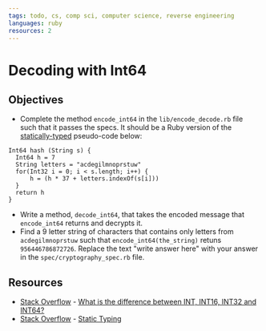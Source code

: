 ```yaml
---
tags: todo, cs, comp sci, computer science, reverse engineering
languages: ruby
resources: 2
---
```

# Decoding with Int64 

## Objectives

* Complete the method `encode_int64` in the `lib/encode_decode.rb` file such that it passes the specs. It should be a Ruby version of the [statically-typed](http://stackoverflow.com/a/1517670/2890716) pseudo-code below:
```
Int64 hash (String s) {
  Int64 h = 7
  String letters = "acdegilmnoprstuw"
  for(Int32 i = 0; i < s.length; i++) {
      h = (h * 37 + letters.indexOf(s[i]))
  }
  return h
}
```
* Write a method, `decode_int64`, that takes the encoded message that `encode_int64` returns and decrypts it.
* Find a 9 letter string of characters that contains only letters from `acdegilmnoprstuw` such that `encode_int64(the_string)` retuns `956446786872726`. Replace the text "write answer here" with your answer in the `spec/cryptography_spec.rb` file.

## Resources
* [Stack Overflow](http://stackoverflow.com) - [What is the difference between INT, INT16, INT32 and INT64?](http://stackoverflow.com/q/9696660/2890716)
* [Stack Overflow](http://stackoverflow.com) - [Static Typing](http://stackoverflow.com/a/1517670/2890716)
